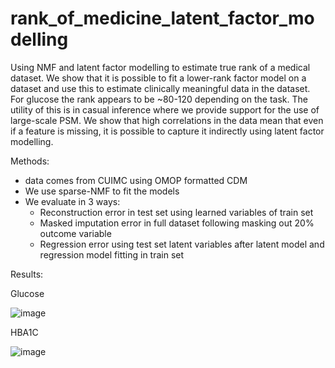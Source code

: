 # rank_of_medicine_latent_factor_modelling
Using NMF and latent factor modelling to estimate true rank of a medical dataset.
We show that it is possible to fit a lower-rank factor model on a dataset and use this to estimate clinically meaningful data in the dataset. 
For glucose the rank appears to be ~80-120 depending on the task.
The utility of this is in casual inference where we provide support for the use of large-scale PSM. We show that high correlations in the data mean that even if a feature is missing, it is possible to capture it indirectly using latent factor modelling.

Methods:
 - data comes from CUIMC using OMOP formatted CDM
 - We use sparse-NMF to fit the models
 - We evaluate in 3 ways:
    - Reconstruction error in test set using learned variables of train set
    - Masked imputation error in full dataset following masking out 20% outcome variable
    - Regression error using test set latent variables after latent model and regression model fitting in train set

Results:

Glucose
   
 
![image](https://user-images.githubusercontent.com/43360672/167687077-c4224718-a382-45e1-a0d8-6c7869b201ba.png)


HBA1C

  

 
![image](https://user-images.githubusercontent.com/43360672/167687131-2fee0934-da74-44bf-8e70-4c21dd039af7.png)
